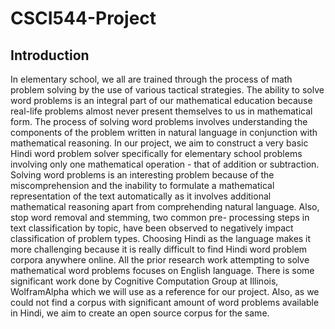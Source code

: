 # CSCI544-Project

## Introduction
In elementary school, we all are trained through the process of math problem solving by the use of various tactical strategies. The ability to solve word problems is an integral part of our mathematical education because real-life problems almost never present themselves to us in mathematical form. The process of solving word problems involves understanding the components of the problem written in natural language in conjunction with mathematical reasoning.
In our project, we aim to construct a very basic Hindi word problem solver specifically for elementary school problems involving only one mathematical operation - that of addition or subtraction.
Solving word problems is an interesting problem because of the miscomprehension and the inability to formulate a mathematical representation of the text automatically as it involves additional mathematical reasoning apart from comprehending natural language. Also, stop word removal and stemming, two common pre- processing steps in text classification by topic, have been observed to negatively impact classification of problem types. Choosing Hindi as the language makes it more challenging because it is really difficult to find Hindi word problem corpora anywhere online. 
All the prior research work attempting to solve mathematical word problems focuses on English language. There is some significant work done by Cognitive Computation Group at Illinois, WolframAlpha which we will use as a reference for our project. Also, as we could not find a corpus with significant amount of word problems available in Hindi, we aim to create an open source corpus for the same. 
